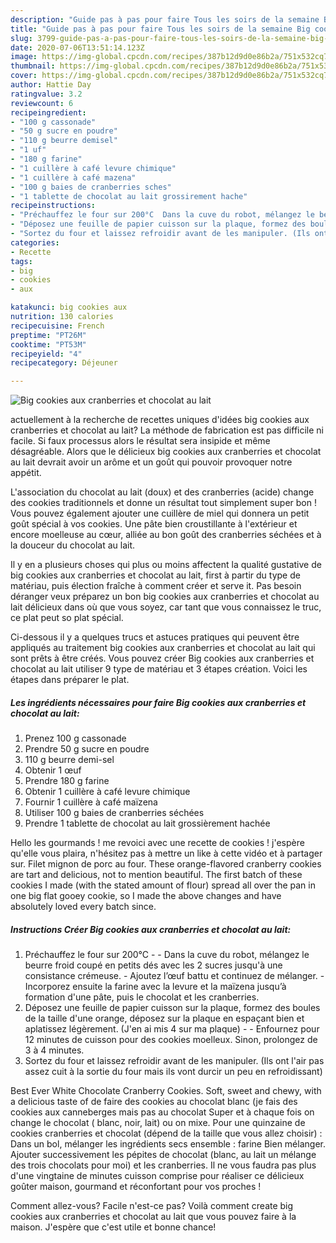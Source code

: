 ```yaml
---
description: "Guide pas à pas pour faire Tous les soirs de la semaine Big cookies aux cranberries et chocolat au lait"
title: "Guide pas à pas pour faire Tous les soirs de la semaine Big cookies aux cranberries et chocolat au lait"
slug: 3799-guide-pas-a-pas-pour-faire-tous-les-soirs-de-la-semaine-big-cookies-aux-cranberries-et-chocolat-au-lait
date: 2020-07-06T13:51:14.123Z
image: https://img-global.cpcdn.com/recipes/387b12d9d0e86b2a/751x532cq70/big-cookies-aux-cranberries-et-chocolat-au-lait-photo-principale-de-la-recette.jpg
thumbnail: https://img-global.cpcdn.com/recipes/387b12d9d0e86b2a/751x532cq70/big-cookies-aux-cranberries-et-chocolat-au-lait-photo-principale-de-la-recette.jpg
cover: https://img-global.cpcdn.com/recipes/387b12d9d0e86b2a/751x532cq70/big-cookies-aux-cranberries-et-chocolat-au-lait-photo-principale-de-la-recette.jpg
author: Hattie Day
ratingvalue: 3.2
reviewcount: 6
recipeingredient:
- "100 g cassonade"
- "50 g sucre en poudre"
- "110 g beurre demisel"
- "1 uf"
- "180 g farine"
- "1 cuillère à café levure chimique"
- "1 cuillère à café mazena"
- "100 g baies de cranberries sches"
- "1 tablette de chocolat au lait grossirement hache"
recipeinstructions:
- "Préchauffez le four sur 200°C  Dans la cuve du robot, mélangez le beurre froid coupé en petits dés avec les 2 sucres jusqu&#39;à une consistance crémeuse. Ajoutez l’œuf battu et continuez de mélanger. Incorporez ensuite la farine avec la levure et la maïzena jusqu’à formation d&#39;une pâte, puis le chocolat et les cranberries."
- "Déposez une feuille de papier cuisson sur la plaque, formez des boules de la taille d&#39;une orange, déposez sur la plaque en espaçant bien et aplatissez légèrement. (J&#39;en ai mis 4 sur ma plaque)  Enfournez pour 12 minutes de cuisson pour des cookies moelleux. Sinon, prolongez de 3 à 4 minutes."
- "Sortez du four et laissez refroidir avant de les manipuler. (Ils ont l&#39;air pas assez cuit à la sortie du four mais ils vont durcir un peu en refroidissant)"
categories:
- Recette
tags:
- big
- cookies
- aux

katakunci: big cookies aux 
nutrition: 130 calories
recipecuisine: French
preptime: "PT26M"
cooktime: "PT53M"
recipeyield: "4"
recipecategory: Déjeuner

---
```



![Big cookies aux cranberries et chocolat au lait](https://img-global.cpcdn.com/recipes/387b12d9d0e86b2a/751x532cq70/big-cookies-aux-cranberries-et-chocolat-au-lait-photo-principale-de-la-recette.jpg)

actuellement à la recherche de recettes uniques d'idées big cookies aux cranberries et chocolat au lait? La méthode de fabrication est pas difficile ni facile. Si faux processus alors le résultat sera insipide et même désagréable. Alors que le délicieux big cookies aux cranberries et chocolat au lait devrait avoir un arôme et un goût qui pouvoir provoquer notre appétit.

L&#39;association du chocolat au lait (doux) et des cranberries (acide) change des cookies traditionnels et donne un résultat tout simplement super bon ! Vous pouvez également ajouter une cuillère de miel qui donnera un petit goût spécial à vos cookies. Une pâte bien croustillante à l&#39;extérieur et encore moelleuse au cœur, alliée au bon goût des cranberries séchées et à la douceur du chocolat au lait.

Il y en a plusieurs choses qui plus ou moins affectent la qualité gustative de big cookies aux cranberries et chocolat au lait, first à partir du type de matériau, puis élection fraîche à comment créer et serve it. Pas besoin déranger veux préparez un bon big cookies aux cranberries et chocolat au lait délicieux dans où que vous soyez, car tant que vous connaissez le truc, ce plat peut so plat spécial.


Ci-dessous il y a quelques trucs et astuces pratiques qui peuvent être appliqués au traitement big cookies aux cranberries et chocolat au lait qui sont prêts à être créés. Vous pouvez créer Big cookies aux cranberries et chocolat au lait utiliser 9 type de matériau et 3 étapes création. Voici les étapes dans préparer le plat.

<!--inarticleads1-->

##### Les ingrédients nécessaires pour faire Big cookies aux cranberries et chocolat au lait:

1. Prenez 100 g cassonade
1. Prendre 50 g sucre en poudre
1.  110 g beurre demi-sel
1. Obtenir 1 œuf
1. Prendre 180 g farine
1. Obtenir 1 cuillère à café levure chimique
1. Fournir 1 cuillère à café maïzena
1. Utiliser 100 g baies de cranberries séchées
1. Prendre 1 tablette de chocolat au lait grossièrement hachée


Hello les gourmands ! me revoici avec une recette de cookies ! j&#39;espère qu&#39;elle vous plaira, n&#39;hésitez pas à mettre un like à cette vidéo et à partager sur. Filet mignon de porc au four. These orange-flavored cranberry cookies are tart and delicious, not to mention beautiful. The first batch of these cookies I made (with the stated amount of flour) spread all over the pan in one big flat gooey cookie, so I made the above changes and have absolutely loved every batch since. 

<!--inarticleads2-->

##### Instructions Créer Big cookies aux cranberries et chocolat au lait:

1. Préchauffez le four sur 200°C -  - Dans la cuve du robot, mélangez le beurre froid coupé en petits dés avec les 2 sucres jusqu&#39;à une consistance crémeuse. - Ajoutez l’œuf battu et continuez de mélanger. - Incorporez ensuite la farine avec la levure et la maïzena jusqu’à formation d&#39;une pâte, puis le chocolat et les cranberries.
1. Déposez une feuille de papier cuisson sur la plaque, formez des boules de la taille d&#39;une orange, déposez sur la plaque en espaçant bien et aplatissez légèrement. (J&#39;en ai mis 4 sur ma plaque) -  - Enfournez pour 12 minutes de cuisson pour des cookies moelleux. Sinon, prolongez de 3 à 4 minutes.
1. Sortez du four et laissez refroidir avant de les manipuler. (Ils ont l&#39;air pas assez cuit à la sortie du four mais ils vont durcir un peu en refroidissant)


Best Ever White Chocolate Cranberry Cookies. Soft, sweet and chewy, with a delicious taste of de faire des cookies au chocolat blanc (je fais des cookies aux canneberges mais pas au chocolat Super et à chaque fois on change le chocolat ( blanc, noir, lait) ou on mixe. Pour une quinzaine de cookies cranberries et chocolat (dépend de la taille que vous allez choisir) : Dans un bol, mélanger les ingrédients secs ensemble : farine Bien mélanger. Ajouter successivement les pépites de chocolat (blanc, au lait un mélange des trois chocolats pour moi) et les cranberries. Il ne vous faudra pas plus d&#39;une vingtaine de minutes cuisson comprise pour réaliser ce délicieux goûter maison, gourmand et réconfortant pour vos proches ! 


Comment allez-vous? Facile n'est-ce pas? Voilà comment create big cookies aux cranberries et chocolat au lait que vous pouvez faire à la maison. J'espère que c'est utile et bonne chance!
